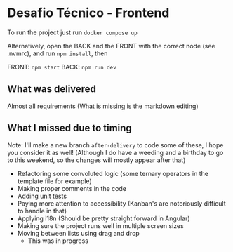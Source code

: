 # Desafio Técnico - Frontend

To run the project just run `docker compose up`

Alternatively, open the BACK and the FRONT with the correct node (see .nvmrc), and run `npm install`, then

FRONT: `npm start`
BACK: `npm run dev`

## What was delivered

Almost all requirements (What is missing is the markdown editing)

## What I missed due to timing

Note: I'll make a new branch `after-delivery` to code some of these, I hope you consider it as well! (Although I do have a weeding and a birthday to go to this weekend, so the changes will mostly appear after that)

- Refactoring some convoluted logic (some ternary operators in the template file for example)
- Making proper comments in the code
- Adding unit tests
- Paying more attention to accessibility (Kanban's are notoriously difficult to handle in that)
- Applying i18n (Should be pretty straight forward in Angular)
- Making sure the project runs well in multiple screen sizes
- Moving between lists using drag and drop 
  - This was in progress